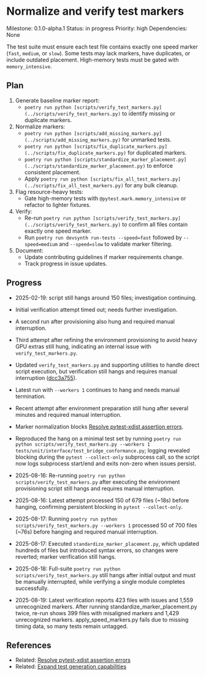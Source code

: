 # Normalize and verify test markers
Milestone: 0.1.0-alpha.1
Status: in progress
Priority: high
Dependencies: None


The test suite must ensure each test file contains exactly one speed marker (`fast`, `medium`, or `slow`). Some tests may lack markers, have duplicates, or include outdated placement. High-memory tests must be gated with `memory_intensive`.

## Plan
1. Generate baseline marker report:
   - `poetry run python [scripts/verify_test_markers.py](../scripts/verify_test_markers.py)` to identify missing or duplicate markers.
2. Normalize markers:
   - `poetry run python [scripts/add_missing_markers.py](../scripts/add_missing_markers.py)` for unmarked tests.
   - `poetry run python [scripts/fix_duplicate_markers.py](../scripts/fix_duplicate_markers.py)` for duplicated markers.
   - `poetry run python [scripts/standardize_marker_placement.py](../scripts/standardize_marker_placement.py)` to enforce consistent placement.
   - Apply `poetry run python [scripts/fix_all_test_markers.py](../scripts/fix_all_test_markers.py)` for any bulk cleanup.
3. Flag resource-heavy tests:
   - Gate high-memory tests with `@pytest.mark.memory_intensive` or refactor to lighter fixtures.
4. Verify:
   - Re-run `poetry run python [scripts/verify_test_markers.py](../scripts/verify_test_markers.py)` to confirm all files contain exactly one speed marker.
   - Run `poetry run devsynth run-tests --speed=fast` followed by `--speed=medium` and `--speed=slow` to validate marker filtering.
5. Document:
   - Update contributing guidelines if marker requirements change.
   - Track progress in issue updates.

## Progress
- 2025-02-19: script still hangs around 150 files; investigation continuing.

- Initial verification attempt timed out; needs further investigation.
- A second run after provisioning also hung and required manual interruption.
- Third attempt after refining the environment provisioning to avoid heavy GPU extras still hung, indicating an internal issue with `verify_test_markers.py`.
- Updated `verify_test_markers.py` and supporting utilities to handle direct script execution, but verification still hangs and requires manual interruption ([dcc3a755](../commit/dcc3a755)).
- Latest run with `--workers 1` continues to hang and needs manual termination.
- Recent attempt after environment preparation still hung after several minutes and required manual interruption.
- Marker normalization blocks [Resolve pytest-xdist assertion errors](Resolve-pytest-xdist-assertion-errors.md).
- Reproduced the hang on a minimal test set by running `poetry run python scripts/verify_test_markers.py --workers 1 tests/unit/interface/test_bridge_conformance.py`; logging revealed blocking during the `pytest --collect-only` subprocess call, so the script now logs subprocess start/end and exits non-zero when issues persist.
- 2025-08-16: Re-running `poetry run python scripts/verify_test_markers.py` after executing the environment provisioning script still hangs and requires manual interruption.
- 2025-08-16: Latest attempt processed 150 of 679 files (~18s) before hanging, confirming persistent blocking in `pytest --collect-only`.
- 2025-08-17: Running `poetry run python scripts/verify_test_markers.py --workers 1` processed 50 of 700 files (~76s) before hanging and required manual interruption.
- 2025-08-17: Executed `standardize_marker_placement.py`, which updated hundreds of files but introduced syntax errors, so changes were reverted; marker verification still hangs.
- 2025-08-18: Full-suite `poetry run python scripts/verify_test_markers.py` still hangs after initial output and must be manually interrupted, while verifying a single module completes successfully.

- 2025-08-19: Latest verification reports 423 files with issues and 1,559 unrecognized markers. After running standardize_marker_placement.py twice, re-run shows 399 files with misaligned markers and 1,429 unrecognized markers. apply_speed_markers.py fails due to missing timing data, so many tests remain untagged.

## References

- Related: [Resolve pytest-xdist assertion errors](Resolve-pytest-xdist-assertion-errors.md)
- Related: [Expand test generation capabilities](Expand-test-generation-capabilities.md)
